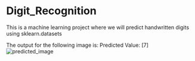 # Digit_Recognition
This is a machine learning project where we will predict handwritten digits using sklearn.datasets

The output for the following image is:
Predicted Value: [7]
![predicted_image](https://user-images.githubusercontent.com/30776930/46625323-2c404880-cb51-11e8-9b75-da5006cdedd7.png)
